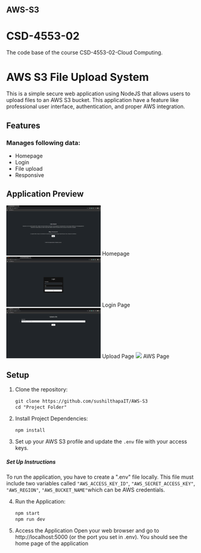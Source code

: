 ## AWS-S3

# CSD-4553-02
The code base of the course CSD-4553-02-Cloud Computing.

# AWS S3 File Upload System
This is a simple secure web application using NodeJS that allows users to upload files to an AWS
S3 bucket. This application have a feature like professional user interface, authentication,
and proper AWS integration.

## Features

### Manages following data:
- Homepage
- Login
- File upload
- Responsive

## Application Preview
<img src="images/homepage.png" width="250" />
Homepage
<img src="images/login.png"    width="250" />
Login Page
<img src="images/upload.png"   width="250" />
Upload Page
<img src="images/aws.png"      width="250" />
AWS Page


## Setup
1. Clone the repository:
   ```
   git clone https://github.com/sushilthapaIT/AWS-S3
   cd "Project Folder"
   ```

2. Install Project Dependencies:
   ```
   npm install
   ```

3. Set up your AWS S3 profile and update the `.env` file with your access keys.

##### Set Up Instructions
To run the application, you have to create a ".env" file locally.
This file must include two variables called ```"AWS_ACCESS_KEY_ID"```, ```"AWS_SECRET_ACCESS_KEY"```, ```"AWS_REGION"```, ```"AWS_BUCKET_NAME"```which can be AWS credentials. 

4. Run the Application:
   ```
   npm start
   npm run dev
   ```

5. Access the Application
  Open your web browser and go to http://localhost:5000 (or the port you set in .env). You should see the home page of the application